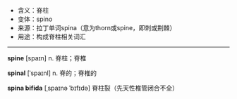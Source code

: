 - <span class="definition">含义：脊柱</span>
- <span class="definition">变体：spino</span>
- <span class="definition">来源：拉丁单词spina（意为thorn或spine，即刺或荆棘）</span>
- <span class="definition">用途：构成脊柱相关词汇</span>

---

<span class="vocabulary">**spine**</span> [spaɪn] n. 脊柱；脊椎

<span class="vocabulary">**spinal**</span> [ˈspaɪnl] n. 脊的；脊椎的

<span class="vocabulary">**spina bifida**</span> [ˌspaɪnə ˈbɪfɪdə] 脊柱裂（先天性椎管闭合不全）

